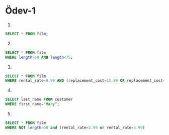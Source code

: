 # Ödev-1
1.
```sql
SELECT * FROM film;
```
2.
```sql 
SELECT * FROM film
WHERE length>60 AND length<75;
```
3.
```sql
SELECT * FROM film
WHERE rental_rate=0.99 AND (replacement_cost=12.99 OR replacement_cost=28.99);
```
4.
```sql 
SELECT last_name FROM customer
WHERE first_name="Mary"; 
```
5.
```sql
SELECT * FROM film
WHERE NOT length>50 and (rental_rate=2.99 or rental_rate=4.99)
```
